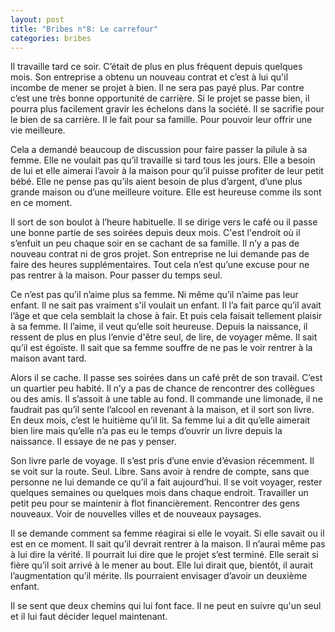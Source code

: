 ```yaml
---
layout: post
title: "Bribes n°8: Le carrefour"
categories: bribes
---
```


Il travaille tard ce soir. C’était de plus en plus fréquent depuis quelques mois. Son entreprise a obtenu un nouveau contrat et c’est à lui qu'il incombe de mener se projet à bien. Il ne sera pas payé plus. Par contre c’est une très bonne opportunité de carrière. Si le projet se passe bien, il pourra plus facilement gravir les échelons dans la société. Il se sacrifie pour le bien de sa carrière. Il le fait pour sa famille. Pour pouvoir leur offrir une vie meilleure.

Cela a demandé beaucoup de discussion pour faire passer la pilule à sa femme. Elle ne voulait pas qu’il travaille si tard tous les jours. Elle a besoin de lui et elle aimerai l’avoir à la maison pour qu’il puisse profiter de leur petit bébé. Elle ne pense pas qu’ils aient besoin de plus d’argent, d’une plus grande maison ou d’une meilleure voiture. Elle est heureuse comme ils sont en ce moment.

Il sort de son boulot à l’heure habituelle. Il se dirige vers le café ou il passe une bonne partie de ses soirées depuis deux mois. C'est l'endroit où il s’enfuit un peu chaque soir en se cachant de sa famille. Il n’y a pas de nouveau contrat ni de gros projet. Son entreprise ne lui demande pas de faire des heures supplémentaires. Tout cela n’est qu’une excuse pour ne pas rentrer à la maison. Pour passer du temps seul.

Ce n’est pas qu’il n’aime plus sa femme. Ni même qu’il n’aime pas leur enfant. Il ne sait pas vraiment s'il voulait un enfant. Il l’a fait parce qu’il avait l’âge et que cela semblait la chose à fair. Et puis cela faisait tellement plaisir à sa femme. Il l’aime, il veut qu’elle soit heureuse. Depuis la naissance, il ressent de plus en plus l’envie d'être seul, de lire, de voyager même. Il sait qu’il est égoïste. Il sait que sa femme souffre de ne pas le voir rentrer à la maison avant tard.

Alors il se cache. Il passe ses soirées dans un café prêt de son travail. C’est un quartier peu habité. Il n’y a pas de chance de rencontrer des collègues ou des amis. Il s’assoit à une table au fond. Il commande une limonade, il ne faudrait pas qu’il sente l’alcool en revenant à la maison, et il sort son livre. En deux mois, c’est le huitième qu’il lit. Sa femme lui a dit qu’elle aimerait bien lire mais qu’elle n’a pas eu le temps d’ouvrir un livre depuis la naissance. Il essaye de ne pas y penser.

Son livre parle de voyage. Il s’est pris d’une envie d’évasion récemment. Il se voit sur la route. Seul. Libre. Sans avoir à rendre de compte, sans que personne ne lui demande ce qu’il a fait aujourd’hui. Il se voit voyager, rester quelques semaines ou quelques mois dans chaque endroit. Travailler un petit peu pour se maintenir à flot financièrement. Rencontrer des gens nouveaux. Voir de nouvelles villes et de nouveaux paysages.

Il se demande comment sa femme réagirai si elle le voyait. Si elle savait ou il est en ce moment. Il sait qu’il devrait rentrer à la maison. Il n’aurai même pas à lui dire la vérité. Il pourrait lui dire que le projet s’est terminé. Elle serait si fière qu’il soit arrivé à le mener au bout. Elle lui dirait que, bientôt, il aurait l’augmentation qu’il mérite. Ils pourraient envisager d’avoir un deuxième enfant.

Il se sent que deux chemins qui lui font face. Il ne peut en suivre qu'un seul et il lui faut décider lequel maintenant.